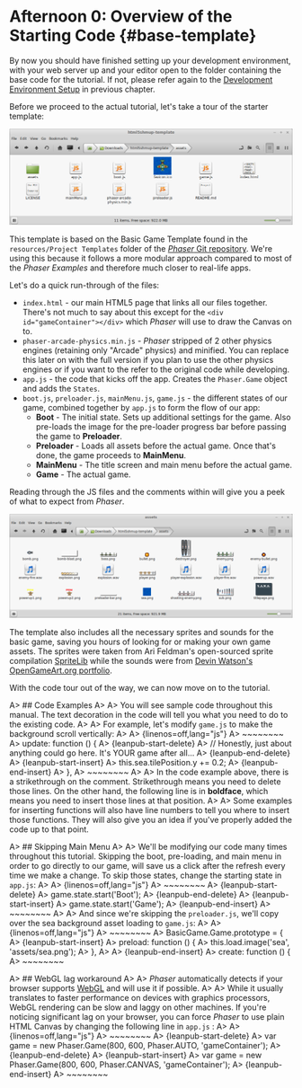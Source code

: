 # Afternoon 0: Overview of the Starting Code {#base-template}

By now you should have finished setting up your development environment, with your web server up and your editor open to the folder containing the base code for the tutorial. If not, please refer again to the [Development Environment Setup](#dev-setup) in previous chapter.

Before we proceed to the actual tutorial, let's take a tour of the starter template:

![](images/code.png)

This template is based on the Basic Game Template found in the `resources/Project Templates` folder of the [_Phaser_ Git repository](https://github.com/photonstorm/phaser/tree/master/resources/Project%20Templates). We're using this because it follows a more modular approach compared to most of the _Phaser Examples_ and therefore much closer to real-life apps. 

Let's do a quick run-through of the files:

* `index.html` - our main HTML5 page that links all our files together. There's not much to say about this except for the `<div id="gameContainer"></div>` which _Phaser_ will use to draw the Canvas on to.
* `phaser-arcade-physics.min.js` - _Phaser_ stripped of 2 other physics engines (retaining only "Arcade" physics) and minified. You can replace this later on with the full version if you plan to use the other physics engines or if you want to the refer to the original code while developing.
* `app.js` - the code that kicks off the app. Creates the `Phaser.Game` object and adds the `States`.
* `boot.js`, `preloader.js`, `mainMenu.js`, `game.js` - the different states of our game, combined together by `app.js` to form the flow of our app:
  * **Boot** - The initial state. Sets up additional settings for the game. Also pre-loads the image for the pre-loader progress bar before passing the game to **Preloader**.
  * **Preloader** - Loads all assets before the actual game. Once that's done, the game proceeds to **MainMenu**.
  * **MainMenu** - The title screen and main menu before the actual game.
  * **Game** - The actual game.

Reading through the JS files and the comments within will give you a peek of what to expect from _Phaser_.

![](images/code_assets.png)

The template also includes all the necessary sprites and sounds for the basic game, saving you hours of looking for or making your own game assets. The sprites were taken from Ari Feldman's open-sourced sprite compilation [SpriteLib](http://www.widgetworx.com/spritelib/) while the sounds were from [Devin Watson's OpenGameArt.org portfolio](http://opengameart.org/users/dklon).

With the code tour out of the way, we can now move on to the tutorial.

A> ## Code Examples
A> 
A> You will see sample code throughout this manual. The text decoration in the code will tell you what you need to do to the existing code.
A> 
A> For example, let's modify `game.js` to make the background scroll vertically:
A> 
A> {linenos=off,lang="js"}
A> ~~~~~~~~
A> update: function () {
A> {leanpub-start-delete}
A>   //  Honestly, just about anything could go here. It's YOUR game after all...
A> {leanpub-end-delete}
A> {leanpub-start-insert}
A>   this.sea.tilePosition.y += 0.2;
A> {leanpub-end-insert}
A> },
A> ~~~~~~~~
A> 
A> In the code example above, there is a strikethrough on the comment. Strikethrough means you need to delete those lines. On the other hand, the following line is in **boldface**, which means you need to insert those lines at that position.
A>
A> Some examples for inserting functions will also have line numbers to tell you where to insert those functions. They will also give you an idea if you've properly added the code up to that point.

A> ## Skipping Main Menu
A> 
A> We'll be modifying our code many times throughout this tutorial. Skipping the boot, pre-loading, and main menu in order to go directly to our game, will save us a click after the refresh every time we make a change. To skip those states, change the starting state in `app.js`:
A> 
A> {linenos=off,lang="js"}
A> ~~~~~~~~
A> {leanpub-start-delete}
A>   game.state.start('Boot');
A> {leanpub-end-delete}
A> {leanpub-start-insert}
A>   game.state.start('Game');
A> {leanpub-end-insert}
A> ~~~~~~~~
A> 
A> And since we're skipping the `preloader.js`, we'll copy over the sea background asset loading to `game.js`:
A> 
A> {linenos=off,lang="js"}
A> ~~~~~~~~
A> BasicGame.Game.prototype = {
A> {leanpub-start-insert}
A>   preload: function () {
A>     this.load.image('sea', 'assets/sea.png');
A>   },
A>
A> {leanpub-end-insert}
A>   create: function () {
A> ~~~~~~~~

A> ## WebGL lag workaround
A> 
A> _Phaser_ automatically detects if your browser supports [WebGL](http://en.wikipedia.org/wiki/WebGL) and will use it if possible.
A> 
A> While it usually translates to faster performance on devices with graphics processors, WebGL rendering can be slow and laggy on other machines. If you're noticing significant lag on your browser, you can force _Phaser_ to use plain HTML Canvas by changing the following line in `app.js` :
A> 
A> {linenos=off,lang="js"}
A> ~~~~~~~~
A> {leanpub-start-delete}
A>   var game = new Phaser.Game(800, 600, Phaser.AUTO, 'gameContainer');
A> {leanpub-end-delete}
A> {leanpub-start-insert}
A>   var game = new Phaser.Game(800, 600, Phaser.CANVAS, 'gameContainer');
A> {leanpub-end-insert}
A> ~~~~~~~~
